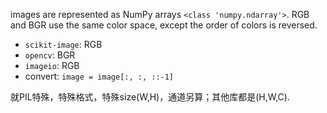 images are represented as NumPy arrays `<class 'numpy.ndarray'>`. RGB and BGR use the same color space, except the order of colors is reversed. 
- `scikit-image`: RGB
- `opencv`: BGR
- `imageio`: RGB
- convert: `image = image[:, :, ::-1]`


就PIL特殊，特殊格式，特殊size(W,H)，通道另算；其他库都是(H,W,C).